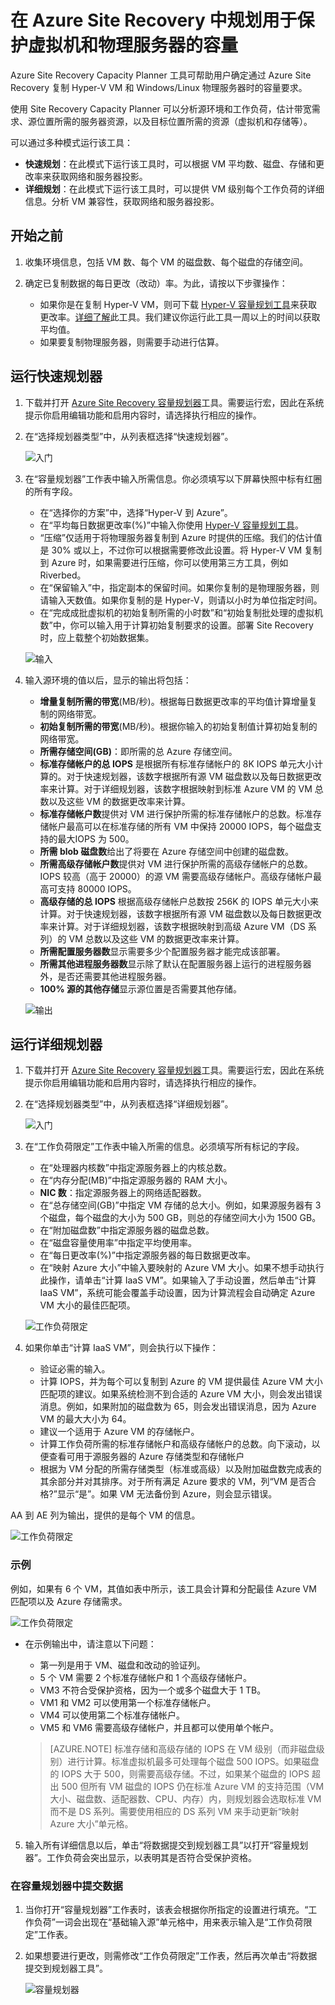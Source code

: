 <properties
    pageTitle="在 Azure Site Recovery 中规划用于保护虚拟机和物理服务器的容量 | Azure"
    description="规划 Azure Site Recovery 的复制容量"
    services="site-recovery"
    documentationcenter=""
    author="rayne-wiselman"
    manager="jwhit"
    editor="" />  

<tags
    ms.assetid="0a1cd8eb-a8f7-4228-ab84-9449e0b2887b"
    ms.service="site-recovery"
    ms.devlang="na"
    ms.topic="article"
    ms.tgt_pltfrm="na"
    ms.workload="storage-backup-recovery"
    ms.date="11/15/2016"
    wacn.date="01/04/2017"
    ms.author="nisoneji" />  


# 在 Azure Site Recovery 中规划用于保护虚拟机和物理服务器的容量

Azure Site Recovery Capacity Planner 工具可帮助用户确定通过 Azure Site Recovery 复制 Hyper-V VM 和 Windows/Linux 物理服务器时的容量要求。

使用 Site Recovery Capacity Planner 可以分析源环境和工作负荷，估计带宽需求、源位置所需的服务器资源，以及目标位置所需的资源（虚拟机和存储等）。

可以通过多种模式运行该工具：

- **快速规划**：在此模式下运行该工具时，可以根据 VM 平均数、磁盘、存储和更改率来获取网络和服务器投影。
- **详细规划**：在此模式下运行该工具时，可以提供 VM 级别每个工作负荷的详细信息。分析 VM 兼容性，获取网络和服务器投影。

## 开始之前


1. 收集环境信息，包括 VM 数、每个 VM 的磁盘数、每个磁盘的存储空间。
2. 确定已复制数据的每日更改（改动）率。为此，请按以下步骤操作：

	- 如果你是在复制 Hyper-V VM，则可下载 [Hyper-V 容量规划工具](https://www.microsoft.com/download/details.aspx?id=39057)来获取更改率。[详细了解](/documentation/articles/site-recovery-capacity-planning-for-hyper-v-replication/)此工具。我们建议你运行此工具一周以上的时间以获取平均值。
	- 如果要复制物理服务器，则需要手动进行估算。

## 运行快速规划器
1.	下载并打开 [Azure Site Recovery 容量规划器](http://aka.ms/asr-capacity-planner-excel)工具。需要运行宏，因此在系统提示你启用编辑功能和启用内容时，请选择执行相应的操作。
2.	在“选择规划器类型”中，从列表框选择“快速规划器”。

	![入门](./media/site-recovery-capacity-planner/getting-started.png)  


3.	在“容量规划器”工作表中输入所需信息。你必须填写以下屏幕快照中标有红圈的所有字段。

	- 在“选择你的方案”中，选择“Hyper-V 到 Azure”。
	- 在“平均每日数据更改率(%)”中输入你使用 [Hyper-V 容量规划工具](/documentation/articles/site-recovery-capacity-planning-for-hyper-v-replication/)。
	- “压缩”仅适用于将物理服务器复制到 Azure 时提供的压缩。我们的估计值是 30% 或以上，不过你可以根据需要修改此设置。将 Hyper-V VM 复制到 Azure 时，如果需要进行压缩，你可以使用第三方工具，例如 Riverbed。
	-  在“保留输入”中，指定副本的保留时间。如果你复制的是物理服务器，则请输入天数值。如果你复制的是 Hyper-V，则请以小时为单位指定时间。
	-  在“完成成批虚拟机的初始复制所需的小时数”和“初始复制批处理的虚拟机数”中，你可以输入用于计算初始复制要求的设置。部署 Site Recovery 时，应上载整个初始数据集。

	![输入](./media/site-recovery-capacity-planner/inputs.png)  


2.	输入源环境的值以后，显示的输出将包括：

	- **增量复制所需的带宽**(MB/秒)。根据每日数据更改率的平均值计算增量复制的网络带宽。
	- **初始复制所需的带宽**(MB/秒)。根据你输入的初始复制值计算初始复制的网络带宽。
	- **所需存储空间(GB)**：即所需的总 Azure 存储空间。
	- **标准存储帐户的总 IOPS** 是根据所有标准存储帐户的 8K IOPS 单元大小计算的。对于快速规划器，该数字根据所有源 VM 磁盘数以及每日数据更改率来计算。对于详细规划器，该数字根据映射到标准 Azure VM 的 VM 总数以及这些 VM 的数据更改率来计算。
	- **标准存储帐户数**提供对 VM 进行保护所需的标准存储帐户的总数。标准存储帐户最高可以在标准存储的所有 VM 中保持 20000 IOPS，每个磁盘支持的最大IOPS 为 500。
	- **所需 blob 磁盘数**给出了将要在 Azure 存储空间中创建的磁盘数。
	- **所需高级存储帐户数**提供对 VM 进行保护所需的高级存储帐户的总数。IOPS 较高（高于 20000）的源 VM 需要高级存储帐户。高级存储帐户最高可支持 80000 IOPS。
	- **高级存储的总 IOPS** 根据高级存储帐户总数按 256K 的 IOPS 单元大小来计算。对于快速规划器，该数字根据所有源 VM 磁盘数以及每日数据更改率来计算。对于详细规划器，该数字根据映射到高级 Azure VM（DS 系列）的 VM 总数以及这些 VM 的数据更改率来计算。 
	- **所需配置服务器数**显示需要多少个配置服务器才能完成该部署。
	- **所需其他进程服务器数**显示除了默认在配置服务器上运行的进程服务器外，是否还需要其他进程服务器。
	- **100% 源的其他存储**显示源位置是否需要其他存储。
			
	![输出](./media/site-recovery-capacity-planner/output.png)
 
## 运行详细规划器


1.	下载并打开 [Azure Site Recovery 容量规划器](https://aka.ms/asr-capacity-planner-excel)工具。需要运行宏，因此在系统提示你启用编辑功能和启用内容时，请选择执行相应的操作。
2.	在“选择规划器类型”中，从列表框选择“详细规划器”。

	![入门](./media/site-recovery-capacity-planner/getting-started-2.png)

3.	在“工作负荷限定”工作表中输入所需的信息。必须填写所有标记的字段。

	- 在“处理器内核数”中指定源服务器上的内核总数。
	- 在“内存分配(MB)”中指定源服务器的 RAM 大小。
	- **NIC 数**：指定源服务器上的网络适配器数。
	-  在“总存储空间(GB)”中指定 VM 存储的总大小。例如，如果源服务器有 3 个磁盘，每个磁盘的大小为 500 GB，则总的存储空间大小为 1500 GB。
	-  在“附加磁盘数”中指定源服务器的磁盘总数。
	-  在“磁盘容量使用率”中指定平均使用率。
	-  在“每日更改率(%)”中指定源服务器的每日数据更改率。
	-  在“映射 Azure 大小”中输入要映射的 Azure VM 大小。如果不想手动执行此操作，请单击“计算 IaaS VM”。如果输入了手动设置，然后单击“计算 IaaS VM”，系统可能会覆盖手动设置，因为计算流程会自动确定 Azure VM 大小的最佳匹配项。

	![工作负荷限定](./media/site-recovery-capacity-planner/workload-qualification.png)

4.	如果你单击“计算 IaaS VM”，则会执行以下操作：

	- 验证必需的输入。
	- 计算 IOPS，并为每个可以复制到 Azure 的 VM 提供最佳 Azure VM 大小匹配项的建议。如果系统检测不到合适的 Azure VM 大小，则会发出错误消息。例如，如果附加的磁盘数为 65，则会发出错误消息，因为 Azure VM 的最大大小为 64。
	- 建议一个适用于 Azure VM 的存储帐户。
	- 计算工作负荷所需的标准存储帐户和高级存储帐户的总数。向下滚动，以便查看可用于源服务器的 Azure 存储类型和存储帐户
	- 根据为 VM 分配的所需存储类型（标准或高级）以及附加磁盘数完成表的其余部分并对其排序。对于所有满足 Azure 要求的 VM，列“VM 是否合格?”显示“是”。如果 VM 无法备份到 Azure，则会显示错误。

AA 到 AE 列为输出，提供的是每个 VM 的信息。

![工作负荷限定](./media/site-recovery-capacity-planner/workload-qualification-2.png)


### 示例
例如，如果有 6 个 VM，其值如表中所示，该工具会计算和分配最佳 Azure VM 匹配项以及 Azure 存储需求。

![工作负荷限定](./media/site-recovery-capacity-planner/workload-qualification-3.png)

- 在示例输出中，请注意以下问题：
	
	- 第一列是用于 VM、磁盘和改动的验证列。
	- 5 个 VM 需要 2 个标准存储帐户和 1 个高级存储帐户。
	-  VM3 不符合受保护资格，因为一个或多个磁盘大于 1 TB。
	-  VM1 和 VM2 可以使用第一个标准存储帐户。
	-  VM4 可以使用第二个标准存储帐户。
	-  VM5 和 VM6 需要高级存储帐户，并且都可以使用单个帐户。

	>[AZURE.NOTE]  标准存储和高级存储的 IOPS 在 VM 级别（而非磁盘级别）进行计算。标准虚拟机最多可处理每个磁盘 500 IOPS。如果磁盘的 IOPS 大于 500，则需要高级存储。不过，如果某个磁盘的 IOPS 超出 500 但所有 VM 磁盘的 IOPS 仍在标准 Azure VM 的支持范围（VM 大小、磁盘数、适配器数、CPU、内存）内，则规划器会选取标准 VM 而不是 DS 系列。需要使用相应的 DS 系列 VM 来手动更新“映射 Azure 大小”单元格。

5. 输入所有详细信息以后，单击“将数据提交到规划器工具”以打开“容量规划器”。工作负荷会突出显示，以表明其是否符合受保护资格。

### 在容量规划器中提交数据

1.	当你打开“容量规划器”工作表时，该表会根据你所指定的设置进行填充。“工作负荷”一词会出现在“基础输入源”单元格中，用来表示输入是“工作负荷限定”工作表。
2.	如果想要进行更改，则需修改“工作负荷限定”工作表，然后再次单击“将数据提交到规划器工具”。

	![容量规划器](./media/site-recovery-capacity-planner/capacity-planner.png)

<!---HONumber=Mooncake_Quality_Review_0104_2017-->